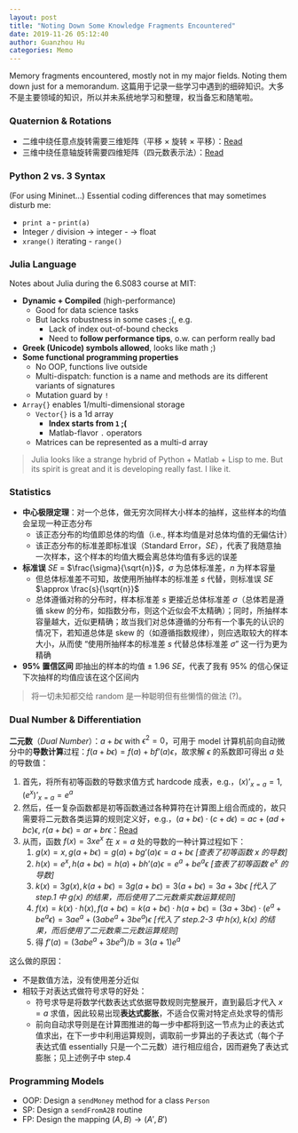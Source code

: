 ```yaml
---
layout: post
title: "Noting Down Some Knowledge Fragments Encountered"
date: 2019-11-26 05:12:40
author: Guanzhou Hu
categories: Memo
---
```


Memory fragments encountered, mostly not in my major fields. Noting them down just for a memorandum. 这篇用于记录一些学习中遇到的细碎知识。大多不是主要领域的知识，所以并未系统地学习和整理，权当备忘和随笔啦。


### Quaternion & Rotations

- 二维中绕任意点旋转需要三维矩阵（平移 $\times$ 旋转 $\times$ 平移）：[Read](https://blog.csdn.net/csxiaoshui/article/details/65446125)
- 三维中绕任意轴旋转需要四维矩阵（四元数表示法）：[Read](https://www.zhihu.com/question/23005815/answer/33971127)


### Python 2 vs. 3 Syntax

(For using Mininet...) Essential coding differences that may sometimes disturb me:

- `print a` - `print(a)`
- Integer `/` division $\rightarrow$ integer - $\rightarrow$ float
- `xrange()` iterating - `range()`


### Julia Language

Notes about Julia during the 6.S083 course at MIT:

- **Dynamic + Compiled** (high-performance)
    - Good for data science tasks
    - But lacks robustness in some cases ;(, e.g.
        - Lack of index out-of-bound checks
        - Need to **follow performance tips**, o.w. can perform really bad
- **Greek (Unicode) symbols allowed**, looks like math ;)
- **Some functional programming properties**
    - No OOP, functions live outside
    - Multi-dispatch: function is a name and methods are its different variants of signatures
    - Mutation guard by `!`
- `Array{}` enables 1/multi-dimensional storage
    - `Vector{}` is a 1d array
        - **Index starts from `1` ;(**
        - Matlab-flavor `.` operators
    - Matrices can be represented as a multi-d array

> Julia looks like a strange hybrid of Python + Matlab + Lisp to me. But its spirit is great and it is developing really fast. I like it.


### Statistics

- **中心极限定理**：对一个总体，做无穷次同样大小样本的抽样，这些样本的均值会呈现一种正态分布
    - 该正态分布的均值即总体的均值（i.e., 样本均值是对总体均值的无偏估计）
    - 该正态分布的标准差即标准误（Standard Error，*SE*），代表了我随意抽一次样本，这个样本的均值大概会离总体均值有多远的误差
- **标准误** *SE* = $\frac{\sigma}{\sqrt{n}}$，$\sigma$ 为总体标准差，$n$ 为样本容量
    - 但总体标准差不可知，故使用所抽样本的标准差 $s$ 代替，则标准误 *SE* $\approx \frac{s}{\sqrt{n}}$
    - 总体遵循对称的分布时，样本标准差 $s$ 更接近总体标准差 $\sigma$（总体若是遵循 skew 的分布，如指数分布，则这个近似会不太精确）；同时，所抽样本容量越大，近似更精确；故当我们对总体遵循的分布有一个事先的认识的情况下，若知道总体是 skew 的（如遵循指数规律），则应选取较大的样本大小，从而使 “使用所抽样本的标准差 $s$ 代替总体标准差 $\sigma$” 这一行为更为精确
- **95% 置信区间** 即抽出的样本的均值 $\pm$ 1.96 *SE*，代表了我有 95% 的信心保证下次抽样的均值应该在这个区间内

> 将一切未知都交给 random 是一种聪明但有些懒惰的做法 (?)。


### Dual Number & Differentiation

**二元数**（*Dual Number*）：$a + b \epsilon$ with $\epsilon^2 = 0$，可用于 model 计算机前向自动微分中的**导数计算**过程：$f(a + b \epsilon) = f(a) + b f’(a) \epsilon$，故求解 $\epsilon$ 的系数即可得出 $a$ 处的导数值：

1. 首先，将所有初等函数的导数求值方式 hardcode 成表，e.g.，$(x)’_{x=a} = 1$, $(e^x)’_{x=a} = e^a$
2. 然后，任一复杂函数都是初等函数通过各种算符在计算图上组合而成的，故只需要将二元数各类运算的规则定义好，e.g.，$(a + b \epsilon) \cdot (c + d  \epsilon) = ac + (ad+bc) \epsilon$, $r (a + b \epsilon) = a r+ b r \epsilon$：[Read](https://en.wikipedia.org/wiki/Dual_number)
3. 从而，函数 $f(x) = 3 x e^x$ 在 $x=a$ 处的导数的一种计算过程如下：
    1. $g(x) = x, g(a + b \epsilon) = g(a) + b g’(a) \epsilon = a + b \epsilon$ *[查表了初等函数 $x$ 的导数]*
    2. $h(x) = e^x, h(a + b \epsilon) = h(a) + b h’(a) \epsilon = e^a + b e^a \epsilon$ *[查表了初等函数 $e^x$ 的导数]*
    3. $k(x) = 3 g(x), k(a + b \epsilon) = 3 g(a + b \epsilon) = 3(a + b \epsilon) = 3 a + 3 b \epsilon$ *[代入了 step.1 中 $g(x)$ 的结果，而后使用了二元数乘实数运算规则]*
    4. $f(x) = k(x) \cdot h(x), f(a + b \epsilon) = k(a + b \epsilon) \cdot h(a + b \epsilon) = (3 a + 3 b \epsilon) \cdot (e^a + b e^a \epsilon) = 3 a e^a + (3 a b e^a + 3 b e^a) \epsilon$ *[代入了 step.2-3 中 $h(x), k(x)$ 的结果，而后使用了二元数乘二元数运算规则]*
    5. 得 $f’(a) = (3 a b e^a + 3 b e^a) / b = 3 (a+1) e^a$

这么做的原因：

- 不是数值方法，没有使用差分近似
- 相较于对表达式做符号求导的好处：
    - 符号求导是将数学代数表达式依据导数规则完整展开，直到最后才代入 $x=a$ 求值，因此较易出现**表达式膨胀**，不适合仅需对特定点处求导的情形
    - 前向自动求导则是在计算图推进的每一步中都将到这一节点为止的表达式值求出，在下一步中利用运算规则，调取前一步算出的子表达式（每个子表达式值 essentially 只是一个二元数）进行相应组合，因而避免了表达式膨胀；见上述例子中 step.4


### Programming Models

- OOP: Design a `sendMoney` method for a class `Person`
- SP: Design a `sendFromA2B` routine
- FP: Design the mapping $(A, B) \rightarrow (A', B')$
